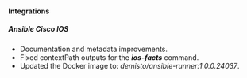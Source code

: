 
#### Integrations
##### Ansible Cisco IOS
- Documentation and metadata improvements. 
- Fixed contextPath outputs for the ***ios-facts*** command.
- Updated the Docker image to: *demisto/ansible-runner:1.0.0.24037*.